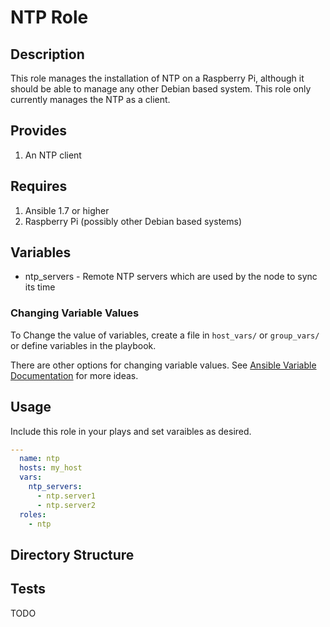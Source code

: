 # NTP Role

## Description

This role manages the installation of NTP on a Raspberry Pi, although it
should be able to manage any other Debian based system. This role only
currently manages the NTP as a client.

## Provides

1. An NTP client

## Requires

1. Ansible 1.7 or higher
2. Raspberry Pi (possibly other Debian based systems)

## Variables
-  ntp_servers - Remote NTP servers which are used by the node to sync
   its time

### Changing Variable Values

To Change the value of variables, create a file in `host_vars/` or `group_vars/` or define variables in the playbook.

There are other options for changing variable values. See [Ansible
Variable
Documentation](http://docs.ansible.com/playbooks_variables.html) for
more ideas.

## Usage

Include this role in your plays and set varaibles as desired.

```yaml
---
  name: ntp
  hosts: my_host
  vars:
    ntp_servers:
      - ntp.server1
      - ntp.server2
  roles:
    - ntp
```

## Directory Structure

## Tests
TODO

